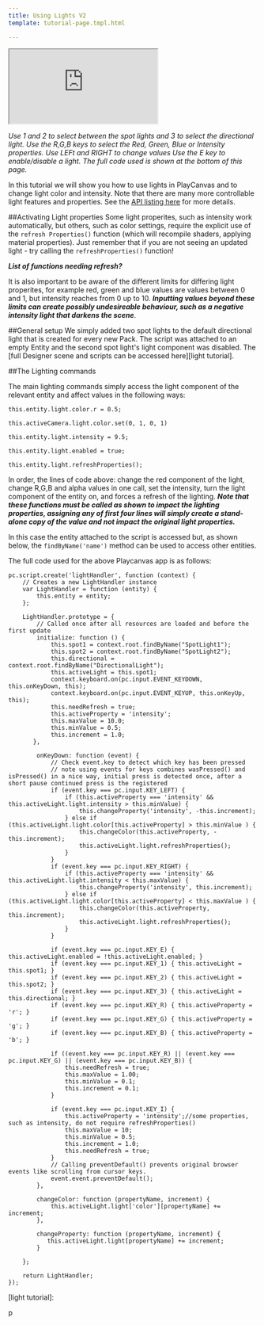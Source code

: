 ```yaml
---
title: Using Lights V2
template: tutorial-page.tmpl.html

---
```


<iframe src="http://apps.playcanvas.com/adamraz/tutorials/ControllingLights2?overlay=false"></iframe>

*Use 1 and 2 to select between the spot lights and 3 to select the directional light.*
*Use the R,G,B keys to select the Red, Green, Blue or Intensity properties. Use LEFt and RIGHT to change values*
*Use the E key to enable/disable a light.*
*The full code used is shown at the bottom of this page.*


In this tutorial we will show you how to use lights in PlayCanvas and to change light color and intensity. Note that there are many more controllable light features and properties. See the [API listing here][lights] for more details.

##Activating Light properties
Some light properites, such as intensity work automatically, but others, such as color settings, require the explicit use of the `refresh Properties()` function (which will recompile shaders, applying material properties). Just remember that if you are not seeing an updated light - try calling the `refreshProperties()` function!

***List of functions needing refresh?***

It is also important to be aware of the different limits for differing light properites, for example red, green and blue values are values between 0 and 1, but intensity reaches from 0 up to 10. ***Inputting values beyond these limits can create possibly undesireable behaviour, such as a negative intensity light that darkens the scene***.

##General setup
We simply added two spot lights to the default directional light that is created for every new Pack. The script was attached to an empty Entity and the second spot light's light component was disabled. The [full Designer scene and scripts can be accessed here][light tutorial]. 



##The Lighting commands

The main lighting commands simply access the light component of the relevant entity and affect values in the following ways:

~~~javascript~~~
this.entity.light.color.r = 0.5;

this.activeCamera.light.color.set(0, 1, 0, 1)

this.entity.light.intensity = 9.5;

this.entity.light.enabled = true;

this.entity.light.refreshProperties();
~~~

In order, the lines of code above: change the red component of the light, change R,G,B and alpha values in one call, set the intensity, turn the light component of the entity on, and forces a refresh of the lighting. ***Note that these functions must be called as shown to impact the lighting properties, assigning any of first four lines will simply create a stand-alone copy of the value and not impact the original light properties.***

In this case the entity attached to the script is accessed but, as shown below, the `findByName('name')` method can be used to access other entities.


The full code used for the above Playcanvas app is as follows:

~~~javascript~~~
pc.script.create('lightHandler', function (context) {
    // Creates a new LightHandler instance
    var LightHandler = function (entity) {
        this.entity = entity;
    };

    LightHandler.prototype = {
        // Called once after all resources are loaded and before the first update
        initialize: function () {
            this.spot1 = context.root.findByName("SpotLight1");
            this.spot2 = context.root.findByName("SpotLight2");
            this.directional = context.root.findByName("DirectionalLight");
            this.activeLight = this.spot1;
            context.keyboard.on(pc.input.EVENT_KEYDOWN, this.onKeyDown, this);
            context.keyboard.on(pc.input.EVENT_KEYUP, this.onKeyUp, this);
            this.needRefresh = true;
            this.activeProperty = 'intensity';
            this.maxValue = 10.0;
            this.minValue = 0.5;
            this.increment = 1.0;
       },

        onKeyDown: function (event) {
            // Check event.key to detect which key has been pressed
            // note using events for keys combines wasPressed() and isPressed() in a nice way, initial press is detected once, after a short pause continued press is the registered
            if (event.key === pc.input.KEY_LEFT) {
                if (this.activeProperty === 'intensity' && this.activeLight.light.intensity > this.minValue) {
                    this.changeProperty('intensity', -this.increment);
                } else if (this.activeLight.light.color[this.activeProperty] > this.minValue ) {
                    this.changeColor(this.activeProperty, -this.increment);
                    this.activeLight.light.refreshProperties();
                }
            }
            if (event.key === pc.input.KEY_RIGHT) {
                if (this.activeProperty === 'intensity' && this.activeLight.light.intensity < this.maxValue) {
                    this.changeProperty('intensity', this.increment);
                } else if (this.activeLight.light.color[this.activeProperty] < this.maxValue ) {
                    this.changeColor(this.activeProperty, this.increment);
                    this.activeLight.light.refreshProperties();
                }
            }
            
            if (event.key === pc.input.KEY_E) { this.activeLight.enabled = !this.activeLight.enabled; }
            if (event.key === pc.input.KEY_1) { this.activeLight = this.spot1; }
            if (event.key === pc.input.KEY_2) { this.activeLight = this.spot2; }
            if (event.key === pc.input.KEY_3) { this.activeLight = this.directional; }
            if (event.key === pc.input.KEY_R) { this.activeProperty = 'r'; }
            if (event.key === pc.input.KEY_G) { this.activeProperty = 'g'; }
            if (event.key === pc.input.KEY_B) { this.activeProperty = 'b'; }
            
            if ((event.key === pc.input.KEY_R) || (event.key === pc.input.KEY_G) || (event.key === pc.input.KEY_B)) {
                this.needRefresh = true;
                this.maxValue = 1.00;
                this.minValue = 0.1;
                this.increment = 0.1;
            }
            
            if (event.key === pc.input.KEY_I) { 
                this.activeProperty = 'intensity';//some properties, such as intensity, do not require refreshProperties()
                this.maxValue = 10;
                this.minValue = 0.5;
                this.increment = 1.0;
                this.needRefresh = true;
            }
            // Calling preventDefault() prevents original browser events like scrolling from cursor keys.   
            event.event.preventDefault();
        },
        
        changeColor: function (propertyName, increment) {
            this.activeLight.light['color'][propertyName] += increment;
        },
        
        changeProperty: function (propertyName, increment) {
           this.activeLight.light[propertyName] += increment;
        }
      
    };

    return LightHandler;
});
~~~

[lights]: /engine/api/stable/symbols/pc.fw.LightComponent.html
[light tutorial]:  











p